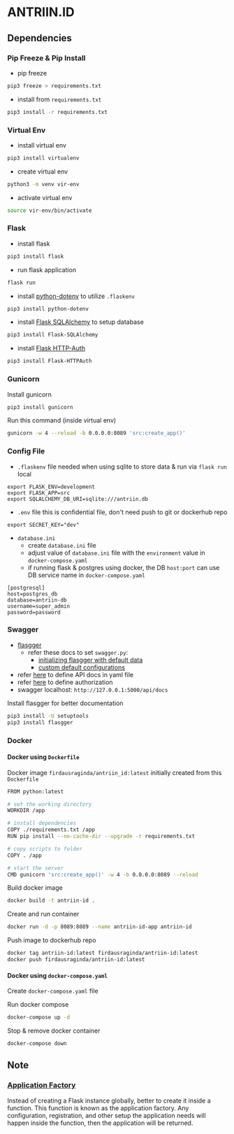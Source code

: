 # ANTRIIN.ID

## Dependencies

### Pip Freeze & Pip Install

* pip freeze
```sh
pip3 freeze > requirements.txt
```

* install from `requirements.txt`
```sh
pip3 install -r requirements.txt
```

### Virtual Env

* install virtual env
```sh
pip3 install virtualenv
```

* create virtual env
```sh
python3 -m venv vir-env
```

* activate virtual env
```sh
source vir-env/bin/activate
```

### Flask

* install flask
```sh
pip3 install flask
```

* run flask application
```sh
flask run
```

* install [python-dotenv](https://pypi.org/project/python-dotenv/) to utilize `.flaskenv`
```sh
pip3 install python-dotenv
```

* install [Flask SQLAlchemy](https://flask-sqlalchemy.palletsprojects.com/en/2.x/quickstart/#installation) to setup database
```sh
pip3 install Flask-SQLAlchemy
```

* install [Flask HTTP-Auth](https://flask-httpauth.readthedocs.io/en/latest/)
```sh
pip3 install Flask-HTTPAuth
```

### Gunicorn
Install gunicorn
```sh
pip3 install gunicorn
```

Run this command (inside virtual env)
```sh
gunicorn -w 4 --reload -b 0.0.0.0:8089 'src:create_app()'
```

### Config File

* `.flaskenv` file
needed when using sqlite to store data & run via `flask run` local
```
export FLASK_ENV=development
export FLASK_APP=src
export SQLALCHEMY_DB_URI=sqlite:///antriin.db
```

* `.env` file
this is confidential file, don't need push to git or dockerhub repo
```
export SECRET_KEY="dev"
```

* `database.ini`
  * create `database.ini` file
  * adjust value of `database.ini` file with the `environment` value in `docker-compose.yaml`
  * if running flask & postgres using docker, the DB `host:port` can use DB service name in `docker-compose.yaml`
```
[postgresql]
host=postgres_db
database=antriin-db
username=super_admin
password=password
```

### Swagger

* [flasgger](https://github.com/flasgger/flasgger)
  * refer these docs to set `swagger.py`:
    * [initializing flasgger with default data](https://github.com/flasgger/flasgger#initializing-flasgger-with-default-data)
    * [custom default configurations](https://github.com/flasgger/flasgger#customize-default-configurations)
* refer [here](https://github.com/flasgger/flasgger#using-external-yaml-files) to define API docs in yaml file
* refer [here](https://swagger.io/docs/specification/2-0/authentication/) to define authorization
* swagger localhost: `http://127.0.0.1:5000/api/docs`

Install flasgger for better documentation
```sh
pip3 install -U setuptools
pip3 install flasgger
```

### Docker

#### Docker using `Dockerfile`

Docker image `firdausraginda/antriin_id:latest` initially created from this `Dockerfile`
```sh
FROM python:latest

# set the working directory
WORKDIR /app

# install dependencies
COPY ./requirements.txt /app
RUN pip install --no-cache-dir --upgrade -r requirements.txt

# copy scripts to folder
COPY . /app

# start the server
CMD gunicorn 'src:create_app()' -w 4 -b 0.0.0.0:8089 --reload
```

Build docker image
```sh
docker build -t antriin-id .
```

Create and run container
```sh
docker run -d -p 8089:8089 --name antriin-id-app antriin-id
```

Push image to dockerhub repo
```sh
docker tag antriin-id:latest firdausraginda/antriin-id:latest
docker push firdausraginda/antriin-id:latest
```

#### Docker using `docker-compose.yaml`

Create `docker-compose.yaml` file

Run docker compose
```sh
docker-compose up -d
```

Stop & remove docker container
```sh
docker-compose down
```

## Note

### [Application Factory](https://flask.palletsprojects.com/en/2.1.x/tutorial/factory/)
Instead of creating a Flask instance globally, better to create it inside a function. This function is known as the application factory. Any configuration, registration, and other setup the application needs will happen inside the function, then the application will be returned.